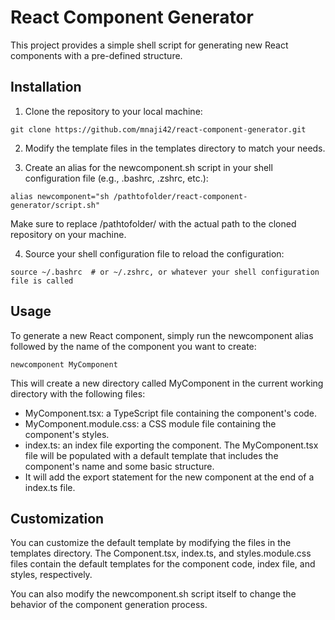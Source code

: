 # React Component Generator

This project provides a simple shell script for generating new React components with a pre-defined structure.

## Installation

1. Clone the repository to your local machine:

```
git clone https://github.com/mnaji42/react-component-generator.git
```

2. Modify the template files in the templates directory to match your needs.

3. Create an alias for the newcomponent.sh script in your shell configuration file (e.g., .bashrc, .zshrc, etc.):

```
alias newcomponent="sh /pathtofolder/react-component-generator/script.sh"
```

Make sure to replace /pathtofolder/ with the actual path to the cloned repository on your machine.

4. Source your shell configuration file to reload the configuration:

```
source ~/.bashrc  # or ~/.zshrc, or whatever your shell configuration file is called
```

## Usage

To generate a new React component, simply run the newcomponent alias followed by the name of the component you want to create:

```
newcomponent MyComponent
```

This will create a new directory called MyComponent in the current working directory with the following files:

- MyComponent.tsx: a TypeScript file containing the component's code.
- MyComponent.module.css: a CSS module file containing the component's styles.
- index.ts: an index file exporting the component.
  The MyComponent.tsx file will be populated with a default template that includes the component's name and some basic structure.
- It will add the export statement for the new component at the end of a index.ts file.

## Customization

You can customize the default template by modifying the files in the templates directory. The Component.tsx, index.ts, and styles.module.css files contain the default templates for the component code, index file, and styles, respectively.

You can also modify the newcomponent.sh script itself to change the behavior of the component generation process.

